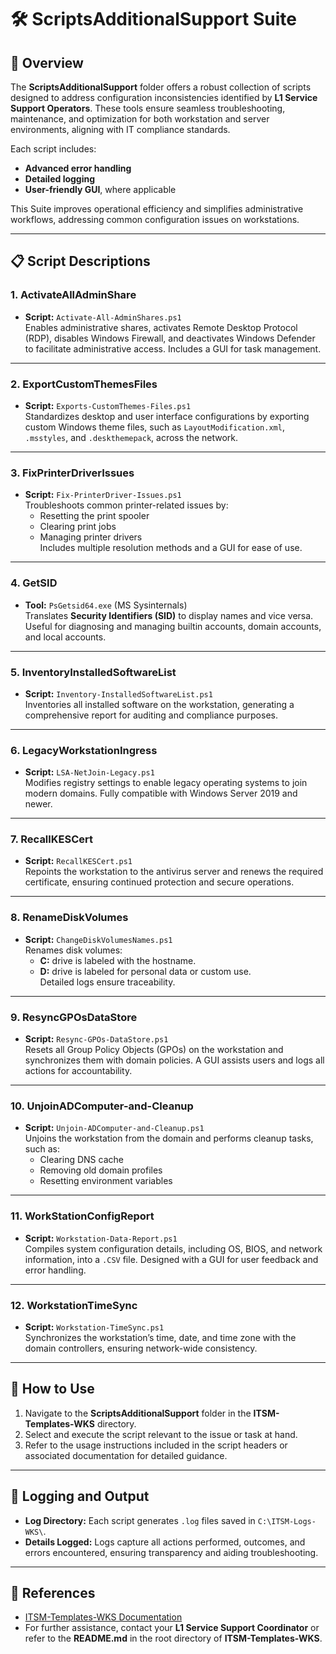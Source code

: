 # 🛠️ ScriptsAdditionalSupport Suite

## 📄 Overview

The **ScriptsAdditionalSupport** folder offers a robust collection of scripts designed to address configuration inconsistencies identified by **L1 Service Support Operators**. These tools ensure seamless troubleshooting, maintenance, and optimization for both workstation and server environments, aligning with IT compliance standards.

Each script includes:
- **Advanced error handling**  
- **Detailed logging**  
- **User-friendly GUI**, where applicable  

This Suite improves operational efficiency and simplifies administrative workflows, addressing common configuration issues on workstations.

---

## 📋 Script Descriptions

### **1. ActivateAllAdminShare**
- **Script:** `Activate-All-AdminShares.ps1`  
Enables administrative shares, activates Remote Desktop Protocol (RDP), disables Windows Firewall, and deactivates Windows Defender to facilitate administrative access. Includes a GUI for task management.

---

### **2. ExportCustomThemesFiles**
- **Script:** `Exports-CustomThemes-Files.ps1`  
Standardizes desktop and user interface configurations by exporting custom Windows theme files, such as `LayoutModification.xml`, `.msstyles`, and `.deskthemepack`, across the network.

---

### **3. FixPrinterDriverIssues**
- **Script:** `Fix-PrinterDriver-Issues.ps1`  
Troubleshoots common printer-related issues by:  
  - Resetting the print spooler  
  - Clearing print jobs  
  - Managing printer drivers  
Includes multiple resolution methods and a GUI for ease of use.

---

### **4. GetSID**
- **Tool:** `PsGetsid64.exe` (MS Sysinternals)  
Translates **Security Identifiers (SID)** to display names and vice versa. Useful for diagnosing and managing builtin accounts, domain accounts, and local accounts.

---

### **5. InventoryInstalledSoftwareList**
- **Script:** `Inventory-InstalledSoftwareList.ps1`  
Inventories all installed software on the workstation, generating a comprehensive report for auditing and compliance purposes.

---

### **6. LegacyWorkstationIngress**
- **Script:** `LSA-NetJoin-Legacy.ps1`  
Modifies registry settings to enable legacy operating systems to join modern domains. Fully compatible with Windows Server 2019 and newer.

---

### **7. RecallKESCert**
- **Script:** `RecallKESCert.ps1`  
Repoints the workstation to the antivirus server and renews the required certificate, ensuring continued protection and secure operations.

---

### **8. RenameDiskVolumes**
- **Script:** `ChangeDiskVolumesNames.ps1`  
Renames disk volumes:  
  - **C:** drive is labeled with the hostname.  
  - **D:** drive is labeled for personal data or custom use.  
Detailed logs ensure traceability.

---

### **9. ResyncGPOsDataStore**
- **Script:** `Resync-GPOs-DataStore.ps1`  
Resets all Group Policy Objects (GPOs) on the workstation and synchronizes them with domain policies. A GUI assists users and logs all actions for accountability.

---

### **10. UnjoinADComputer-and-Cleanup**
- **Script:** `Unjoin-ADComputer-and-Cleanup.ps1`  
Unjoins the workstation from the domain and performs cleanup tasks, such as:  
  - Clearing DNS cache  
  - Removing old domain profiles  
  - Resetting environment variables  

---

### **11. WorkStationConfigReport**
- **Script:** `Workstation-Data-Report.ps1`  
Compiles system configuration details, including OS, BIOS, and network information, into a `.CSV` file. Designed with a GUI for user feedback and error handling.

---

### **12. WorkstationTimeSync**
- **Script:** `Workstation-TimeSync.ps1`  
Synchronizes the workstation’s time, date, and time zone with the domain controllers, ensuring network-wide consistency.

---

## 🚀 How to Use

1. Navigate to the **ScriptsAdditionalSupport** folder in the **ITSM-Templates-WKS** directory.  
2. Select and execute the script relevant to the issue or task at hand.  
3. Refer to the usage instructions included in the script headers or associated documentation for detailed guidance.  

---

## 📝 Logging and Output

- **Log Directory:** Each script generates `.log` files saved in `C:\ITSM-Logs-WKS\`.  
- **Details Logged:** Logs capture all actions performed, outcomes, and errors encountered, ensuring transparency and aiding troubleshooting.

---

## 🔗 References

- [ITSM-Templates-WKS Documentation](https://github.com/brazilianscriptguy/PowerShell-codes-for-Windows-Server-Administrators/blob/main/ITSM-Templates-WKS/README.md)  
- For further assistance, contact your **L1 Service Support Coordinator** or refer to the **README.md** in the root directory of **ITSM-Templates-WKS**.
